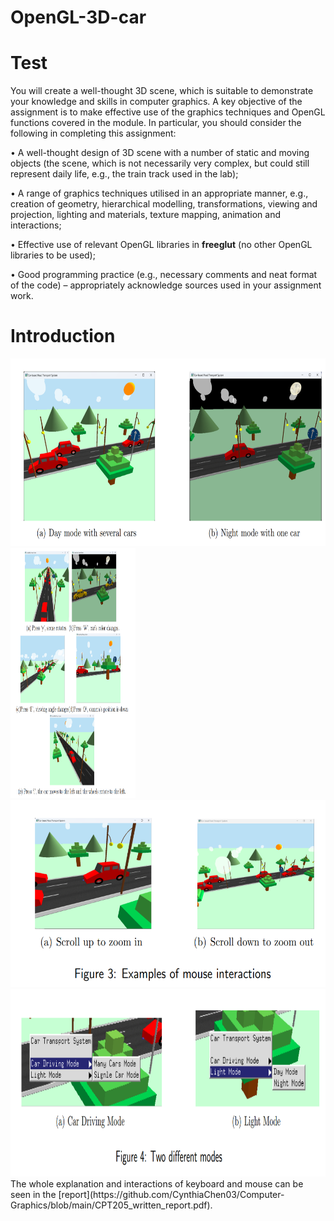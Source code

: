 # OpenGL-3D-car
Test
=====
You will create a well-thought 3D scene, which is suitable to demonstrate your knowledge and skills in computer graphics. A key objective of the assignment is to make effective use of the graphics techniques 
and OpenGL functions covered in the module. In particular, you should consider the following in completing this assignment:

• A well-thought design of 3D scene with a number of static and moving objects (the scene, which is not necessarily very complex, but could still represent daily life, e.g., the train track used in the lab);

• A range of graphics techniques utilised in an appropriate manner, e.g., creation of geometry, hierarchical modelling, transformations, viewing and projection, lighting and materials, texture 
mapping, animation and interactions;

• Effective use of relevant OpenGL libraries in **freeglut** (no other OpenGL libraries to be used);

• Good programming practice (e.g., necessary comments and neat format of the code) – appropriately acknowledge sources used in your assignment work.

Introduction
=====

<img src="rendering_figures/1.png" alt="Your Image" width="600" height="300">

<img src="rendering_figures/2.png" alt="Your Image" width="200" height="400">

<img src="rendering_figures/3.png" alt="Your Image" width="600" height="300">

<img src="rendering_figures/4.png" alt="Your Image" width="600" height="300">
The whole explanation and interactions of keyboard and mouse can be seen in the [report](https://github.com/CynthiaChen03/Computer-Graphics/blob/main/CPT205_written_report.pdf).

